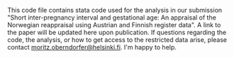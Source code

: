 This code file contains stata code used for the analysis in our submission "Short inter-pregnancy interval and gestational age: An appraisal of the Norwegian reappraisal  using Austrian and Finnish register data".
A link to the paper will be updated here upon publication.
If questions regarding the code, the analysis, or how to get access to the restricted data arise, please contact moritz.oberndorfer@helsinki.fi. I'm happy to help.
